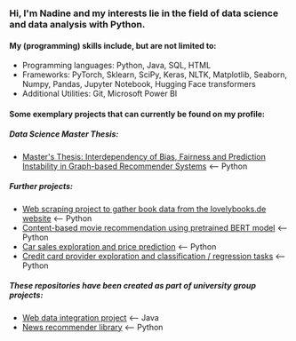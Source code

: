 ### Hi, I'm Nadine and my interests lie in the field of data science and data analysis with Python.

#### My (programming) skills include, but are not limited to:
- Programming languages: Python, Java, SQL, HTML
- Frameworks: PyTorch, Sklearn, SciPy, Keras, NLTK, Matplotlib, Seaborn, Numpy, Pandas, Jupyter Notebook, Hugging Face transformers
- Additional Utilities: Git, Microsoft Power BI



#### Some exemplary projects that can currently be found on my profile: 

##### Data Science Master Thesis:
- [Master's Thesis: Interdependency of Bias, Fairness and Prediction Instability in Graph-based Recommender Systems](https://github.com/nadine-ma/Thesis_interdependency_bias_fairness_instability_graph_recommenders) <-- Python

##### Further projects:
- [Web scraping project to gather book data from the lovelybooks.de website](https://github.com/nadine-ma/Web_Scraping_Lovelybooks) <-- Python
- [Content-based movie recommendation using pretrained BERT model](https://github.com/nadine-ma/BERT_based_movie_recommendation) <-- Python
- [Car sales exploration and price prediction](https://github.com/nadine-ma/Car_Sales_Exploration_Prediction) <-- Python
- [Credit card provider exploration and classification / regression tasks](https://github.com/nadine-ma/Credit_Card_Exploration_Prediction) <-- Python

##### These repositories have been created as part of university group projects:
- [Web data integration project](https://github.com/nadine-ma/ds-wdi-project) <-- Java
- [News recommender library](https://github.com/nadine-ma/nrslib) <-- Python
